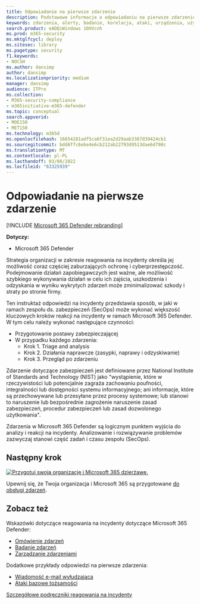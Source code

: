 ```yaml
---
title: Odpowiadanie na pierwsze zdarzenie
description: Podstawowe informacje o odpowiadaniu na pierwsze zdarzenie w aplikacji Microsoft 365 Defender.
keywords: zdarzenia, alerty, badanie, korelacja, ataki, urządzenia, użytkownicy, tożsamości, tożsamość, skrzynka pocztowa, poczta e-mail, 365, microsoft, m365, reagowanie na incydenty, cyberataki, samoocena, rampa, wskocz, reagowanie na incydenty
search.product: eADQiWindows 10XVcnh
ms.prod: m365-security
ms.mktglfcycl: deploy
ms.sitesec: library
ms.pagetype: security
f1.keywords:
- NOCSH
ms.author: dansimp
author: dansimp
ms.localizationpriority: medium
manager: dansimp
audience: ITPro
ms.collection:
- M365-security-compliance
- m365initiative-m365-defender
ms.topic: conceptual
search.appverid:
- MOE150
- MET150
ms.technology: m365d
ms.openlocfilehash: 16654281adf5ca6f31ea2d29aab3387d39424cb1
ms.sourcegitcommit: bdd6ffc6ebe4e6cb212ab22793d9513dae6d798c
ms.translationtype: MT
ms.contentlocale: pl-PL
ms.lasthandoff: 03/08/2022
ms.locfileid: "63325939"
---
```

# <a name="responding-to-your-first-incident"></a>Odpowiadanie na pierwsze zdarzenie

[!INCLUDE [Microsoft 365 Defender rebranding](../includes/microsoft-defender.md)]

**Dotyczy:**
- Microsoft 365 Defender

Strategia organizacji w zakresie reagowania na incydenty określa jej możliwość coraz częściej zaburzających ochronę i cyberprzestępczość. Podejmowanie działań zapobiegawczych jest ważne, ale możliwość szybkiego wykonywania działań w celu ich zajścia, uszkodzenia i odzyskania w wyniku wykrytych zdarzeń może zminimalizować szkody i straty po stronie firmy.

Ten instruktaż odpowiedzi na incydenty przedstawia sposób, w jaki w ramach zespołu ds. zabezpieczeń (SecOps) może wykonać większość kluczowych kroków reakcji na incydenty w ramach Microsoft 365 Defender. W tym celu należy wykonać następujące czynności:

- Przygotowanie postawy zabezpieczającej
- W przypadku każdego zdarzenia:
  - Krok 1. Triage and analysis
  - Krok 2. Działania naprawcze (zasypki, naprawy i odzyskiwanie)
  - Krok 3. Przegląd po zdarzeniu

Zdarzenie dotyczące zabezpieczeń jest definiowane przez National Institute of Standards and Technology (NIST) jako "wystąpienie, które w rzeczywistości lub potencjalnie zagraża zachowaniu poufności, integralności lub dostępności systemu informacyjnego; ani informacje, które są przechowywane lub przesyłane przez procesy systemowe; lub stanowi to naruszenie lub bezpośrednie zagrożenie naruszenie zasad zabezpieczeń, procedur zabezpieczeń lub zasad dozwolonego użytkowania".

Zdarzenia w Microsoft 365 Defender są logicznym punktem wyjścia do analizy i reakcji na incydenty. Analizowanie i rozwiązywanie problemów zazwyczaj stanowi część zadań i czasu zespołu (SecOps).

## <a name="next-step"></a>Następny krok

[![Przygotuj swoją organizację i Microsoft 365 dzierżawę.](../../media/first-incident-overview/first-incident-path.png)](first-incident-prepare.md)

Upewnij się, że Twoja organizacja i Microsoft 365 są przygotowane [do obsługi zdarzeń](first-incident-prepare.md).

## <a name="see-also"></a>Zobacz też

Wskazówki dotyczące reagowania na incydenty dotyczące Microsoft 365 Defender:

- [Omówienie zdarzeń](incidents-overview.md)
- [Badanie zdarzeń](investigate-incidents.md)
- [Zarządzanie zdarzeniami](manage-incidents.md)

Dodatkowe przykłady odpowiedzi na pierwsze zdarzenia:

- [Wiadomość e-mail wyłudzająca](first-incident-path-phishing.md)
- [Ataki bazowe tożsamości](first-incident-path-identity.md)

[Szczegółowe podręczniki reagowania na incydenty](/security/compass/incident-response-playbooks)


